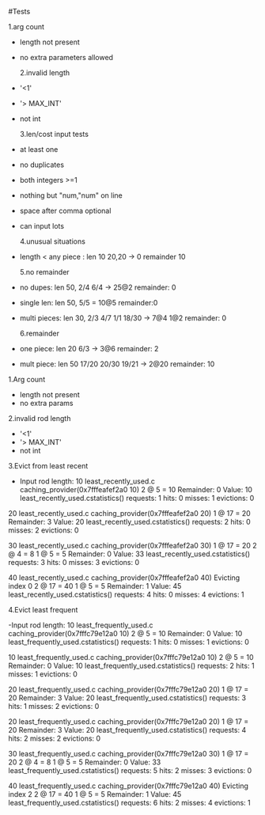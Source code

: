 #Tests

1.arg count

- length not present
- no extra parameters allowed

  2.invalid length

- '<1'
- '> MAX_INT'
- not int

  3.len/cost input tests

- at least one
- no duplicates
- both integers >=1
- nothing but "num,"num" on line
- space after comma optional
- can input lots

  4.unusual situations

- length < any piece : len 10 20,20 -> 0 remainder 10

  5.no remainder

- no dupes: len 50, 2/4 6/4 -> 25@2 remainder: 0
- single len: len 50, 5/5 = 10@5 remainder:0
- multi pieces: len 30, 2/3 4/7 1/1 18/30 -> 7@4 1@2 remainder: 0

  6.remainder

- one piece: len 20 6/3 -> 3@6 remainder: 2
- mult piece: len 50 17/20 20/30 19/21 -> 2@20 remainder: 10


1.Arg count

- length not present
- no extra params

2.invalid rod length

- '<1'
- '> MAX_INT'
- not int

3.Evict from least recent

- Input rod length:
10
least_recently_used.c caching_provider(0x7fffeafef2a0 10)
2 @ 5 = 10
Remainder: 0
Value: 10
least_recently_used.cstatistics()
requests: 1
hits: 0
misses: 1
evictions: 0

20
least_recently_used.c caching_provider(0x7fffeafef2a0 20)
1 @ 17 = 20
Remainder: 3
Value: 20
least_recently_used.cstatistics()
requests: 2
hits: 0
misses: 2
evictions: 0

30
least_recently_used.c caching_provider(0x7fffeafef2a0 30)
1 @ 17 = 20
2 @ 4 = 8
1 @ 5 = 5
Remainder: 0
Value: 33
least_recently_used.cstatistics()
requests: 3
hits: 0
misses: 3
evictions: 0

40
least_recently_used.c caching_provider(0x7fffeafef2a0 40)
Evicting index 0
2 @ 17 = 40
1 @ 5 = 5
Remainder: 1
Value: 45
least_recently_used.cstatistics()
requests: 4
hits: 0
misses: 4
evictions: 1

4.Evict least frequent

-Input rod length:
10
least_frequently_used.c caching_provider(0x7fffc79e12a0 10)
2 @ 5 = 10
Remainder: 0
Value: 10
least_frequently_used.cstatistics()
requests: 1
hits: 0
misses: 1
evictions: 0

10
least_frequently_used.c caching_provider(0x7fffc79e12a0 10)
2 @ 5 = 10
Remainder: 0
Value: 10
least_frequently_used.cstatistics()
requests: 2
hits: 1
misses: 1
evictions: 0

20
least_frequently_used.c caching_provider(0x7fffc79e12a0 20)
1 @ 17 = 20
Remainder: 3
Value: 20
least_frequently_used.cstatistics()
requests: 3
hits: 1
misses: 2
evictions: 0

20
least_frequently_used.c caching_provider(0x7fffc79e12a0 20)
1 @ 17 = 20
Remainder: 3
Value: 20
least_frequently_used.cstatistics()
requests: 4
hits: 2
misses: 2
evictions: 0

30
least_frequently_used.c caching_provider(0x7fffc79e12a0 30)
1 @ 17 = 20
2 @ 4 = 8
1 @ 5 = 5
Remainder: 0
Value: 33
least_frequently_used.cstatistics()
requests: 5
hits: 2
misses: 3
evictions: 0

40
least_frequently_used.c caching_provider(0x7fffc79e12a0 40)
Evicting index 2
2 @ 17 = 40
1 @ 5 = 5
Remainder: 1
Value: 45
least_frequently_used.cstatistics()
requests: 6
hits: 2
misses: 4
evictions: 1
